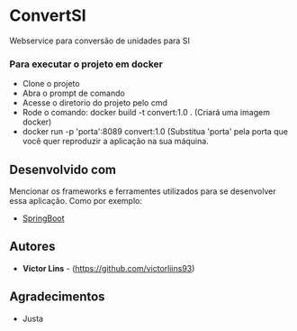 # ConvertSI

Webservice para conversão de unidades para SI

### Para executar o projeto em docker

* Clone o projeto
* Abra o prompt de comando
* Acesse o diretorio do projeto pelo cmd
* Rode o comando: docker build -t convert:1.0 . (Criará uma imagem docker)
* docker run -p 'porta':8089 convert:1.0 (Substitua 'porta' pela porta que você quer reproduzir a aplicação na sua máquina.

## Desenvolvido com
Mencionar os frameworks e ferramentes utilizados para se desenvolver essa aplicação. Como por exemplo:

* [SpringBoot](https://spring.io/)

## Autores

* **Victor Lins** - (https://github.com/victorliins93)

## Agradecimentos

* Justa
